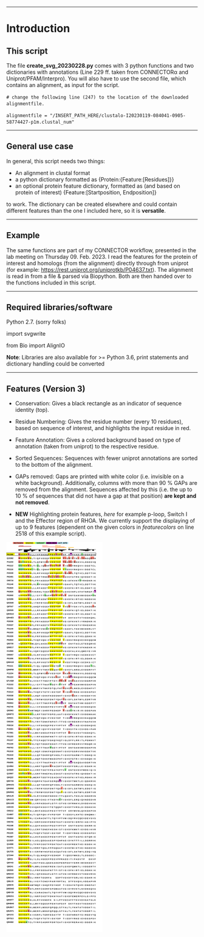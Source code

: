___
# Introduction
## This script
The file **create_svg_20230228.py** comes with 3 python functions and two dictionaries with annotations (Line 229 ff. taken from CONNECTORα and Uniprot/PFAM/Interpro).
You will also have to use the second file, which contains an alignment, as input for the script.

`# change the following line (247) to the location of the downloaded alignmentfile.`

`alignmentfile = "/INSERT_PATH_HERE/clustalo-I20230119-084041-0905-58774427-p1m.clustal_num"`	
___
## General use case
In general, this script needs two things: 
* An alignment in clustal format 
* a python dictionary formatted as {Protein:{Feature:\[Residues]}} 
* an optional protein feature dictionary, formatted as (and based on protein of interest) {Feature:[Startposition, Endposition]}

to work. The dictionary can be created elsewhere and could contain different features than the one I included here, so it is **versatile**.

___
## Example
The same functions are part of my CONNECTOR workflow, presented in the lab meeting on Thursday 09. Feb. 2023.
I read the features for the protein of interest and homologs (from the alignment) directly through from uniprot (for example: https://rest.uniprot.org/uniprotkb/P04637.txt).
The alignment is read in from a file & parsed via Biopython. Both are then handed over to the functions included in this script.

___
## Required libraries/software

Python 2.7. (sorry folks)

import svgwrite

from Bio import AlignIO

**Note**: Libraries are also available for >= Python 3.6, print statements and dictionary handling could be converted 

___
## Features (Version 3)

- Conservation: Gives a black rectangle as an indicator of sequence identity (top).

- Residue Numbering: Gives the residue number (every 10 residues), based on sequence of interest, and highlights the input residue in red.

- Feature Annotation: Gives a colored background based on type of annotation (taken from uniprot) to the respective residue.

- Sorted Sequences: Sequences with fewer uniprot annotations are sorted to the bottom of the alignment.

- GAPs removed: Gaps are printed with white color (i.e. invisible on a white background). Additionally, columns with more than 90 % GAPs are removed from the alignment. Sequences affected by this (i.e. the up to 10 % of sequences that did not have a gap at that position) **are kept and not removed**. 

- **NEW** Highlighting protein features, *here* for example p-loop, Switch I and the Effector region of RHOA. We currently support the displaying of up to 9 features (dependent on the given colors in *featurecolors* on line 2518 of this example script).


<img src="https://github.com/russelllab/kinaseResistance/blob/68b6218879d1c1e53a2bc3c0b8605b125be59fb2/Create_SVG/Version3/sequence_20230228.svg?sanitize=true">

